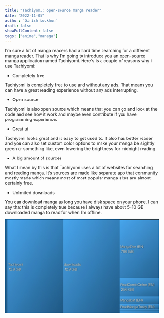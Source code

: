 ```yaml
---
title: "Tachiyomi: open-source manga reader"
date: "2022-11-05"
author: "Girish Luckhun"
draft: false   
showFullContent: false
tags: ["anime","managa"]                                            
---
```


I’m sure a lot of manga readers had a hard time searching for a different manga reader. That is why I’m going to introduce you an open-source manga application named Tachiyomi. Here's is a couple of reasons why i use Tachiyomi:

- Completely free

Tachiyomi is completely free to use and without any ads. That means you can have a great reading experience without any ads interrupting.

- Open source

Tachiyomi is also open source which means that you can go and look at the code and see how it work and maybe even contribute if you have programming experience.

- Great ui

Tachiyomi looks great and is easy to get used to. It also has better reader and you can also set custom color options to make your manga be slightly green or something like, even lowering the brightness for midnight reading.

- A big amount of sources

What I mean by this is that Tachiyomi uses a lot of websites for searching and reading manga. It’s sources are made like separate app that community mostly made which means most of most popular manga sites are almost certainly free.

- Unlimited downloads

You can download manga as long you have disk space on your phone. I can say that this is completely true because I always have about 5-10 GB downloaded manga to read for when I’m offline.

![](tachiyomi.jpg)